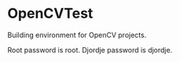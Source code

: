 # OpenCVTest
Building environment for OpenCV projects.

Root password is root.
Djordje password is djordje.